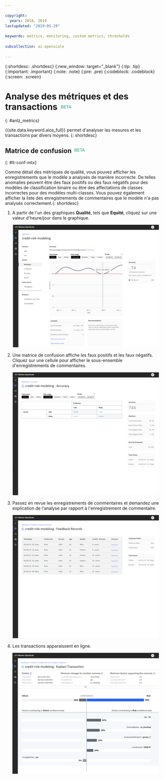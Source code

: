 ```yaml
---

copyright:
  years: 2018, 2019
lastupdated: "2019-05-29"

keywords: metrics, monitoring, custom metrics, thresholds

subcollection: ai-openscale

---
```


{:shortdesc: .shortdesc}
{:new_window: target="_blank"}
{:tip: .tip}
{:important: .important}
{:note: .note}
{:pre: .pre}
{:codeblock: .codeblock}
{:screen: .screen}

# Analyse des métriques et des transactions ![balise bêta](images/beta.png)
{: #anlz_metrics}

{{site.data.keyword.aios_full}} permet d'analyser les mesures et les transactions par divers moyens. {: shortdesc}

## Matrice de confusion ![balise bêta](images/beta.png)
{: #it-conf-mtx}

Comme détail des métriques de qualité, vous pouvez afficher les enregistrements que le modèle a analysés de manière incorrecte. De telles anomalies peuvent être des faux positifs ou des faux négatifs pour des modèles de classification binaire ou être des affectations de classes incorrectes pour des modèles multi-classes. Vous pouvez également afficher la liste des enregistrements de commentaires que le modèle n'a pas analysés correctement.{: shortdesc}

1. A partir de l'un des graphiques **Qualité**, tels que **Equité**, cliquez sur une valeur d'heure/jour dans le graphique.
    
    ![Liste des transactions biaisées](images/Confusion_Matrix_040819.004.png)

1. Une matrice de confusion affiche les faux positifs et les faux négatifs. Cliquez sur une cellule pour afficher le sous-ensemble d'enregistrements de commentaires.

    ![Liste des transactions biaisées](images/Confusion_Matrix_040819.005.png)

1. Passez en revue les enregistrements de commentaires et demandez une explication de l'analyse par rapport à l'enregistrement de commentaire. 

    ![Liste des transactions biaisées](images/Confusion_Matrix_040819.006.png)

1. Les transactions apparaissent en ligne.

    ![Liste des transactions biaisées](images/Confusion_Matrix_040819.007.png)

